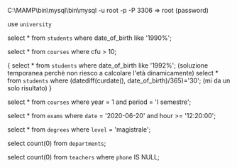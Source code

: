 C:\MAMP\bin\mysql\bin\mysql -u root -p -P 3306 => root (password)

use `university`

select * from `students` where date_of_birth like '1990%';

select * from `courses` where cfu > 10;

{
    select * from `students` where date_of_birth like '1992%'; (soluzione temporanea perchè non riesco a calcolare l'età dinamicamente)
    select * from `students` where (datediff(curdate(), date_of_birth)/365)='30'; (mi da un solo risultato)
} 

select * from `courses` where year = 1 and period = 'I semestre';

select * from `exams` where `date` = '2020-06-20' and hour >= '12:20:00';

select * from `degrees` where `level` = 'magistrale';

select count(0) from `departments`;

select count(0) from `teachers` where `phone` IS NULL;